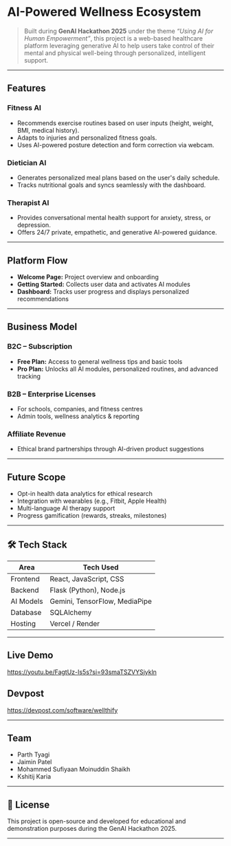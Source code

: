 # AI-Powered Wellness Ecosystem

> Built during **GenAI Hackathon 2025** under the theme _“Using AI for Human Empowerment”_, this project is a web-based healthcare platform leveraging generative AI to help users take control of their mental and physical well-being through personalized, intelligent support.

---

## Features

### Fitness AI
- Recommends exercise routines based on user inputs (height, weight, BMI, medical history).
- Adapts to injuries and personalized fitness goals.
- Uses AI-powered posture detection and form correction via webcam.

### Dietician AI
- Generates personalized meal plans based on the user's daily schedule.
- Tracks nutritional goals and syncs seamlessly with the dashboard.

### Therapist AI
- Provides conversational mental health support for anxiety, stress, or depression.
- Offers 24/7 private, empathetic, and generative AI-powered guidance.

---

## Platform Flow

- **Welcome Page:** Project overview and onboarding
- **Getting Started:** Collects user data and activates AI modules
- **Dashboard:** Tracks user progress and displays personalized recommendations

---

## Business Model

### B2C – Subscription
- **Free Plan:** Access to general wellness tips and basic tools
- **Pro Plan:** Unlocks all AI modules, personalized routines, and advanced tracking

### B2B – Enterprise Licenses
- For schools, companies, and fitness centres
- Admin tools, wellness analytics & reporting

### Affiliate Revenue
- Ethical brand partnerships through AI-driven product suggestions

---

## Future Scope

- Opt-in health data analytics for ethical research
- Integration with wearables (e.g., Fitbit, Apple Health)
- Multi-language AI therapy support
- Progress gamification (rewards, streaks, milestones)

---

## 🛠 Tech Stack

| Area        | Tech Used                     |
|-------------|-------------------------------|
| Frontend    | React, JavaScript, CSS        | 
| Backend     | Flask (Python), Node.js       |
| AI Models   | Gemini, TensorFlow, MediaPipe |
| Database    | SQLAlchemy                    |
| Hosting     | Vercel / Render               |

---

## Live Demo

https://youtu.be/FagtUz-Is5s?si=93smaTSZVYSjykln 

## Devpost

https://devpost.com/software/wellthify

---

## Team

- Parth Tyagi
- Jaimin Patel 
- Mohammed Sufiyaan Moinuddin Shaikh
- Kshitij Karia

---

## 📄 License

This project is open-source and developed for educational and demonstration purposes during the GenAI Hackathon 2025.

---
